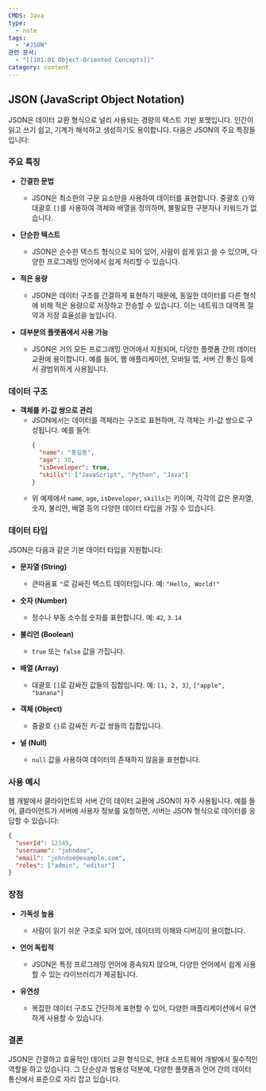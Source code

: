 ```yaml
---
CMDS: Java
type:
  - note
tags:
  - "#JSON"
관련 문서:
  - "[[101.01 Object-Oriented Concepts]]"
category: content
---
```

## JSON (JavaScript Object Notation)

JSON은 데이터 교환 형식으로 널리 사용되는 경량의 텍스트 기반 포맷입니다. 인간이 읽고 쓰기 쉽고, 기계가 해석하고 생성하기도 용이합니다. 다음은 JSON의 주요 특징들입니다:

### 주요 특징

- **간결한 문법**
  - JSON은 최소한의 구문 요소만을 사용하여 데이터를 표현합니다. 중괄호 `{}`와 대괄호 `[]`를 사용하여 객체와 배열을 정의하며, 불필요한 구분자나 키워드가 없습니다.
  
- **단순한 텍스트**
  - JSON은 순수한 텍스트 형식으로 되어 있어, 사람이 쉽게 읽고 쓸 수 있으며, 다양한 프로그래밍 언어에서 쉽게 처리할 수 있습니다.
  
- **적은 용량**
  - JSON은 데이터 구조를 간결하게 표현하기 때문에, 동일한 데이터를 다른 형식에 비해 적은 용량으로 저장하고 전송할 수 있습니다. 이는 네트워크 대역폭 절약과 저장 효율성을 높입니다.
  
- **대부분의 플랫폼에서 사용 가능**
  - JSON은 거의 모든 프로그래밍 언어에서 지원되며, 다양한 플랫폼 간의 데이터 교환에 용이합니다. 예를 들어, 웹 애플리케이션, 모바일 앱, 서버 간 통신 등에서 광범위하게 사용됩니다.

### 데이터 구조

- **객체를 키-값 쌍으로 관리**
  - JSON에서는 데이터를 객체라는 구조로 표현하며, 각 객체는 키-값 쌍으로 구성됩니다. 예를 들어:
    ```json
    {
      "name": "홍길동",
      "age": 30,
      "isDeveloper": true,
      "skills": ["JavaScript", "Python", "Java"]
    }
    ```
  - 위 예제에서 `name`, `age`, `isDeveloper`, `skills`는 키이며, 각각의 값은 문자열, 숫자, 불리언, 배열 등의 다양한 데이터 타입을 가질 수 있습니다.

### 데이터 타입

JSON은 다음과 같은 기본 데이터 타입을 지원합니다:

- **문자열 (String)**
  - 큰따옴표 `"`로 감싸진 텍스트 데이터입니다. 예: `"Hello, World!"`
  
- **숫자 (Number)**
  - 정수나 부동 소수점 숫자를 표현합니다. 예: `42`, `3.14`
  
- **불리언 (Boolean)**
  - `true` 또는 `false` 값을 가집니다.
  
- **배열 (Array)**
  - 대괄호 `[]`로 감싸진 값들의 집합입니다. 예: `[1, 2, 3]`, `["apple", "banana"]`
  
- **객체 (Object)**
  - 중괄호 `{}`로 감싸진 키-값 쌍들의 집합입니다.
  
- **널 (Null)**
  - `null` 값을 사용하여 데이터의 존재하지 않음을 표현합니다.

### 사용 예시

웹 개발에서 클라이언트와 서버 간의 데이터 교환에 JSON이 자주 사용됩니다. 예를 들어, 클라이언트가 서버에 사용자 정보를 요청하면, 서버는 JSON 형식으로 데이터를 응답할 수 있습니다:

```json
{
  "userId": 12345,
  "username": "johndoe",
  "email": "johndoe@example.com",
  "roles": ["admin", "editor"]
}
```

### 장점

- **가독성 높음**
  - 사람이 읽기 쉬운 구조로 되어 있어, 데이터의 이해와 디버깅이 용이합니다.
  
- **언어 독립적**
  - JSON은 특정 프로그래밍 언어에 종속되지 않으며, 다양한 언어에서 쉽게 사용할 수 있는 라이브러리가 제공됩니다.
  
- **유연성**
  - 복잡한 데이터 구조도 간단하게 표현할 수 있어, 다양한 애플리케이션에서 유연하게 사용할 수 있습니다.

### 결론

JSON은 간결하고 효율적인 데이터 교환 형식으로, 현대 소프트웨어 개발에서 필수적인 역할을 하고 있습니다. 그 단순성과 범용성 덕분에, 다양한 플랫폼과 언어 간의 데이터 통신에서 표준으로 자리 잡고 있습니다.